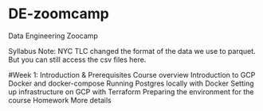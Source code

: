 # DE-zoomcamp
Data Engineering Zoocamp

Syllabus
Note: NYC TLC changed the format of the data we use to parquet. But you can still access the csv files here.

#Week 1: Introduction & Prerequisites
 Course overview
 Introduction to GCP
 Docker and docker-compose
 Running Postgres locally with Docker
 Setting up infrastructure on GCP with Terraform
 Preparing the environment for the course
 Homework
 More details
